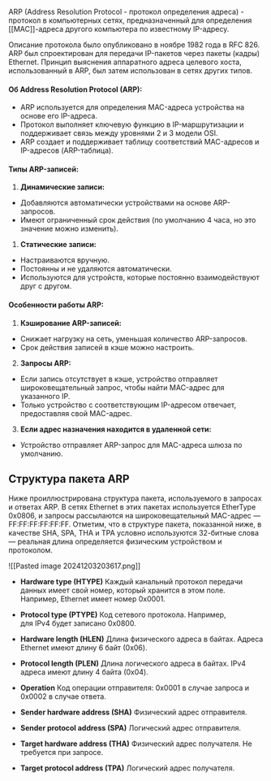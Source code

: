 
ARP (Address Resolution Protocol - протокол определения адреса) - протокол в компьютерных сетях, предназначенный для определения [[MAC]]-адреса другого компьютера по известному IP-адресу.

Описание протокола было опубликовано в ноябре 1982 года в RFC 826. ARP был спроектирован для передачи IP-пакетов через пакеты (кадры) Ethernet. Принцип выяснения аппаратного адреса целевого хоста, использованный в ARP, был затем использован в сетях других типов.

#### **Об Address Resolution Protocol (ARP):**

- ARP используется для определения MAC-адреса устройства на основе его IP-адреса.
- Протокол выполняет ключевую функцию в IP-маршрутизации и поддерживает связь между уровнями 2 и 3 модели OSI.
- ARP создает и поддерживает таблицу соответствий MAC-адресов и IP-адресов (ARP-таблица).

#### **Типы ARP-записей:**
1. **Динамические записи:**
- Добавляются автоматически устройствами на основе ARP-запросов.
- Имеют ограниченный срок действия (по умолчанию 4 часа, но это значение можно изменить).

1. **Статические записи:**
- Настраиваются вручную.
- Постоянны и не удаляются автоматически.
- Используются для устройств, которые постоянно взаимодействуют друг с другом.

#### **Особенности работы ARP:**

1. **Кэширование ARP-записей:**
- Снижает нагрузку на сеть, уменьшая количество ARP-запросов.
- Срок действия записей в кэше можно настроить.

2. **Запросы ARP:**
- Если запись отсутствует в кэше, устройство отправляет широковещательный запрос, чтобы найти MAC-адрес для указанного IP.
- Только устройство с соответствующим IP-адресом отвечает, предоставляя свой MAC-адрес.

3. **Если адрес назначения находится в удаленной сети:**
- Устройство отправляет ARP-запрос для MAC-адреса шлюза по умолчанию.


## Структура пакета ARP

Ниже проиллюстрирована структура пакета, используемого в запросах и ответах ARP. В сетях Ethernet в этих пакетах используется EtherType 0x0806, и запросы рассылаются на широковещательный MAC-адрес — FF:FF:FF:FF:FF:FF. Отметим, что в структуре пакета, показанной ниже, в качестве SHA, SPA, THA и TPA условно используются 32-битные слова — реальная длина определяется физическим устройством и протоколом.

![[Pasted image 20241203203617.png]]
- **Hardware type (HTYPE)**
Каждый канальный протокол передачи данных имеет свой номер, который хранится в этом поле. Например, Ethernet имеет номер 0x0001.

- **Protocol type (PTYPE)**
Код сетевого протокола. Например, для IPv4 будет записано 0x0800.

- **Hardware length (HLEN)**
Длина физического адреса в байтах. Адреса Ethernet имеют длину 6 байт (0x06).

- **Protocol length (PLEN)**
Длина логического адреса в байтах. IPv4 адреса имеют длину 4 байта (0x04).

- **Operation**
Код операции отправителя: 0x0001 в случае запроса и 0x0002 в случае ответа.

- **Sender hardware address (SHA)**
Физический адрес отправителя.

- **Sender protocol address (SPA)**
Логический адрес отправителя.

- **Target hardware address (THA)**
Физический адрес получателя. Не требуется при запросе.

- **Target protocol address (TPA)**
Логический адрес получателя.